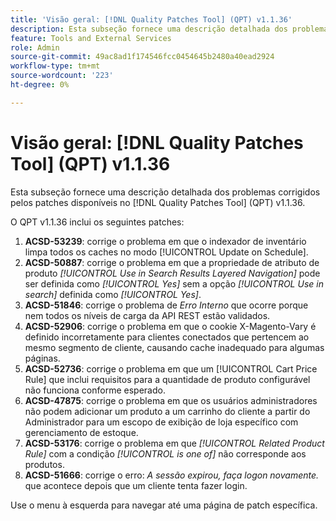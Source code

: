 ```yaml
---
title: 'Visão geral: [!DNL Quality Patches Tool] (QPT) v1.1.36'
description: Esta subseção fornece uma descrição detalhada dos problemas corrigidos pelos patches disponíveis no  [!DNL Quality Patches Tool] (QPT) v1.1.36.
feature: Tools and External Services
role: Admin
source-git-commit: 49ac8ad1f174546fcc0454645b2480a40ead2924
workflow-type: tm+mt
source-wordcount: '223'
ht-degree: 0%

---
```


# Visão geral: [!DNL Quality Patches Tool] (QPT) v1.1.36

Esta subseção fornece uma descrição detalhada dos problemas corrigidos pelos patches disponíveis no [!DNL Quality Patches Tool] (QPT) v1.1.36.

O QPT v1.1.36 inclui os seguintes patches:

1. **ACSD-53239**: corrige o problema em que o indexador de inventário limpa todos os caches no modo [!UICONTROL Update on Schedule].
1. **ACSD-50887**: corrige o problema em que a propriedade de atributo de produto *[!UICONTROL Use in Search Results Layered Navigation]* pode ser definida como *[!UICONTROL Yes]* sem a opção *[!UICONTROL Use in search]* definida como *[!UICONTROL Yes]*.
1. **ACSD-51846**: corrige o problema de *Erro Interno* que ocorre porque nem todos os níveis de carga da API REST estão validados.
1. **ACSD-52906**: corrige o problema em que o cookie X-Magento-Vary é definido incorretamente para clientes conectados que pertencem ao mesmo segmento de cliente, causando cache inadequado para algumas páginas.
1. **ACSD-52736**: corrige o problema em que um [!UICONTROL Cart Price Rule] que inclui requisitos para a quantidade de produto configurável não funciona conforme esperado.
1. **ACSD-47875**: corrige o problema em que os usuários administradores não podem adicionar um produto a um carrinho do cliente a partir do Administrador para um escopo de exibição de loja específico com gerenciamento de estoque.
1. **ACSD-53176**: corrige o problema em que *[!UICONTROL Related Product Rule]* com a condição *[!UICONTROL is one of]* não corresponde aos produtos.
1. **ACSD-51666**: corrige o erro: *A sessão expirou, faça logon novamente.* que acontece depois que um cliente tenta fazer login.

Use o menu à esquerda para navegar até uma página de patch específica.
